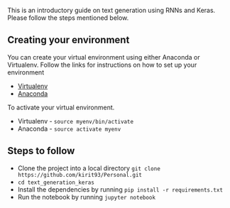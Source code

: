 This is an introductory guide on text generation using RNNs and Keras. Please follow the steps mentioned below.

## Creating your environment
You can create your virtual environment using either Anaconda or Virtualenv. Follow the links for instructions on how to set up your environment
* [Virtualenv](https://virtualenv.pypa.io/en/stable/installation/)
* [Anaconda](https://conda.io/docs/user-guide/install/index.html)

To activate your virtual environment.
* Virtualenv - `source myenv/bin/activate`
* Anaconda - `source activate myenv`

## Steps to follow

* Clone the project into a local directory `git clone https://github.com/kirit93/Personal.git`
* `cd text_generation_keras`
* Install the dependencies by running `pip install -r requirements.txt`
* Run the notebook by running `jupyter notebook`

